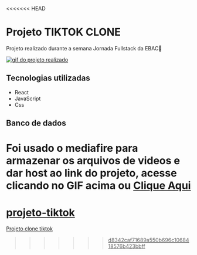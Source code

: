 <<<<<<< HEAD
# Projeto TIKTOK CLONE

Projeto realizado durante a semana Jornada Fullstack da EBAC🎯

[<img src="./projeto-tiktok.gif" alt="gif do projeto realizado">](https://projeto-tiktok-36baf.web.app/)

## Tecnologias utilizadas

- React
- JavaScript
- Css

## Banco de dados

Foi usado o mediafire para armazenar os arquivos de videos e dar host ao link do projeto, acesse clicando no <b>GIF</b> acima ou <a href="https://projeto-tiktok-36baf.web.app/">Clique Aqui
=======
# projeto-tiktok
Projeto clone tiktok
>>>>>>> d8342caf71689a550b696c1068418576b423bbff
